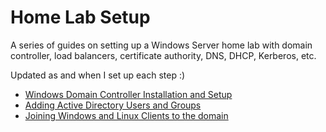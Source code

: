 # Home Lab Setup

A series of guides on setting up a Windows Server home lab with domain controller, load balancers, certificate authority, DNS, DHCP, Kerberos, etc.

Updated as and when I set up each step :)

- [Windows Domain Controller Installation and Setup](./domain-controller/01-install-windows-server-2019.md)
- [Adding Active Directory Users and Groups](./domain-controller/02-adding-ad-users-and-groups.md)
- [Joining Windows and Linux Clients to the domain](./domain-controller/03-joining-clients.md)

